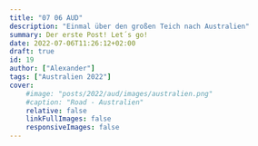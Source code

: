 ```yaml
---
title: "07 06 AUD"
description: "Einmal über den großen Teich nach Australien"
summary: Der erste Post! Let´s go!
date: 2022-07-06T11:26:12+02:00
draft: true
id: 19
author: ["Alexander"]
tags: ["Australien 2022"]
cover:
    #image: "posts/2022/aud/images/australien.png"
    #caption: "Road - Australien"
    relative: false
    linkFullImages: false
    responsiveImages: false
---
```

